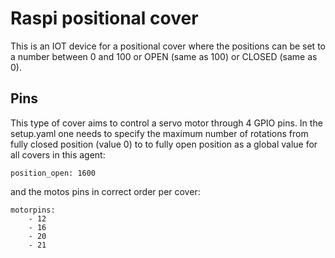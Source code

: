 # Raspi positional cover

This is an IOT device for a positional cover where the positions can be set to a number between 0 and 100 or OPEN (same as 100) or CLOSED (same as 0).

## Pins

This type of cover aims to control a servo motor through 4 GPIO pins. In the setup.yaml one needs to specify the maximum number of rotations from fully closed position (value 0) to to fully open position as a global value for all covers in this agent:

    position_open: 1600 

and the motos pins in correct order per cover:

    motorpins:
        - 12
        - 16
        - 20
        - 21
